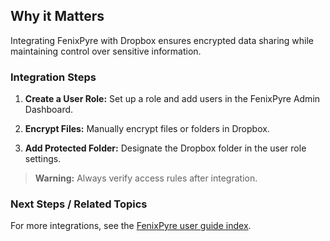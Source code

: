 
## Why it Matters
Integrating FenixPyre with Dropbox ensures encrypted data sharing while maintaining control over sensitive information.

### Integration Steps

1. **Create a User Role:** Set up a role and add users in the FenixPyre Admin Dashboard.

2. **Encrypt Files:** Manually encrypt files or folders in Dropbox.

3. **Add Protected Folder:** Designate the Dropbox folder in the user role settings.

> **Warning:** Always verify access rules after integration.

### Next Steps / Related Topics
For more integrations, see the [FenixPyre user guide index](/05-user-guide/index.md).
